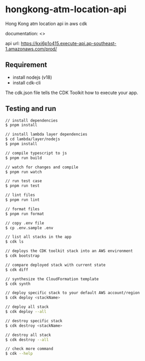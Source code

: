 # hongkong-atm-location-api

Hong Kong atm location api in aws cdk

documentation: <>

api url: <https://kxi6p1o415.execute-api.ap-southeast-1.amazonaws.com/prod/>

## Requirement

- install nodejs (v18)
- install cdk-cli

The cdk.json file tells the CDK Toolkit how to execute your app.

## Testing and run

```zsh
// install dependencies
$ pnpm install

// install lambda layer dependencies
$ cd lambda/layer/nodejs
$ pnpm install

// compile typescript to js
$ pnpm run build

// watch for changes and compile
$ pnpm run watch

// run test case
$ pnpm run test

// lint files
$ pnpm run lint

// format files
$ pnpm run format
```

```zsh
// copy .env file
$ cp .env.sample .env

// list all stacks in the app
$ cdk ls

// deploys the CDK toolkit stack into an AWS environment
$ cdk bootstrap

// compare deployed stack with current state
$ cdk diff

// synthesize the CloudFormation template
$ cdk synth

// deploy specific stack to your default AWS account/region
$ cdk deploy <stackName>

// deploy all stack
$ cdk deploy --all

// destroy specific stack
$ cdk destroy <stackName>

// destroy all stack
$ cdk destroy --all

// check more command
$ cdk --help
```
